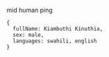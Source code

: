 mid human ping
```
{
  fullName: Kiambuthi Kinuthia,
  sex: male,
  languages: swahili, english
}
```
